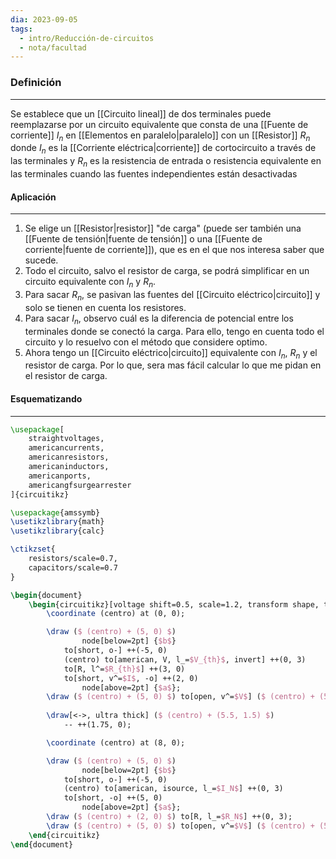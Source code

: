 ```yaml
---
dia: 2023-09-05
tags:
  - intro/Reducción-de-circuitos
  - nota/facultad
---
```

### Definición
---
Se establece que un [[Circuito lineal]] de dos terminales puede reemplazarse por un circuito equivalente que consta de una [[Fuente de corriente]] $I_n$ en [[Elementos en paralelo|paralelo]] con un [[Resistor]] $R_n$ donde $I_n$ es la [[Corriente eléctrica|corriente]] de cortocircuito a través de las terminales y $R_n$ es la resistencia de entrada o resistencia equivalente en las terminales cuando las fuentes independientes están desactivadas

#### Aplicación
---
1. Se elige un [[Resistor|resistor]] "de carga" (puede ser también una [[Fuente de tensión|fuente de tensión]] o una [[Fuente de corriente|fuente de corriente]]), que es en el que nos interesa saber que sucede.
2. Todo el circuito, salvo el resistor de carga, se podrá simplificar en un circuito equivalente con $I_n$ y $R_n$.
3. Para sacar $R_n$, se pasivan las fuentes del [[Circuito eléctrico|circuito]] y solo se tienen en cuenta los resistores.
4. Para sacar $I_n$, observo cuál es la diferencia de potencial entre los terminales donde se conectó la carga. Para ello, tengo en cuenta todo el circuito y lo resuelvo con el método que considere optimo.
5. Ahora tengo un [[Circuito eléctrico|circuito]] equivalente con $I_n$, $R_n$ y el resistor de carga. Por lo que, sera mas fácil calcular lo que me pidan en el resistor de carga.

#### Esquematizando
---

```tikz
\usepackage[
	straightvoltages,
	americancurrents,
	americanresistors, 
	americaninductors, 
	americanports, 
	americangfsurgearrester
]{circuitikz} 

\usepackage{amssymb}
\usetikzlibrary{math}
\usetikzlibrary{calc}

\ctikzset{
	resistors/scale=0.7,
	capacitors/scale=0.7
}

\begin{document} 
	\begin{circuitikz}[voltage shift=0.5, scale=1.2, transform shape, thick]
		\coordinate (centro) at (0, 0);

		\draw ($ (centro) + (5, 0) $) 
				node[below=2pt] {$b$}
			to[short, o-] ++(-5, 0)	
			(centro) to[american, V, l_=$V_{th}$, invert] ++(0, 3)
			to[R, l^=$R_{th}$] ++(3, 0)
			to[short, v^=$I$, -o] ++(2, 0)
				node[above=2pt] {$a$};
		\draw ($ (centro) + (5, 0) $) to[open, v^=$V$] ($ (centro) + (5, 3) $);
			
		\draw[<->, ultra thick] ($ (centro) + (5.5, 1.5) $) 
			-- ++(1.75, 0);

		\coordinate (centro) at (8, 0);

		\draw ($ (centro) + (5, 0) $) 
				node[below=2pt] {$b$}
			to[short, o-] ++(-5, 0)
			(centro) to[american, isource, l_=$I_N$] ++(0, 3)
			to[short, -o] ++(5, 0)
				node[above=2pt] {$a$};
		\draw ($ (centro) + (2, 0) $) to[R, l_=$R_N$] ++(0, 3);
		\draw ($ (centro) + (5, 0) $) to[open, v^=$V$] ($ (centro) + (5, 3) $);
	\end{circuitikz}
\end{document}
```


